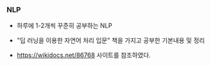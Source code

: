### NLP

* 하루에 1-2개씩 꾸준히 공부하는 NLP

* "딥 러닝을 이용한 자연어 처리 입문" 책을 가지고 공부한 기본내용 및 정리

* https://wikidocs.net/86768 사이트를 참조하였다.
